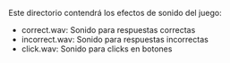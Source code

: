 Este directorio contendrá los efectos de sonido del juego:
- correct.wav: Sonido para respuestas correctas
- incorrect.wav: Sonido para respuestas incorrectas
- click.wav: Sonido para clicks en botones
